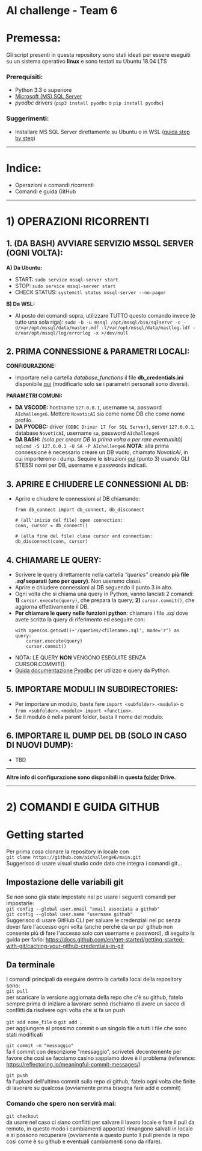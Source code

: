 # AI challenge - Team 6
# Premessa:
Gli script presenti in questa repository sono stati ideati per essere eseguiti su un sistema operativo **linux** e sono testati su Ubuntu 18.04 LTS  
### Prerequisiti:  
* Python 3.3 o superiore   
* [Microsoft (MS) SQL Server](https://docs.microsoft.com/en-us/sql/linux/quickstart-install-connect-ubuntu?view=sql-server-ver15)  
* *pyodbc* drivers (```pip3 install pyodbc``` o ```pip install pyodbc```)  
### Suggerimenti:  
* Installare MS SQL Server direttamente su Ubuntu o in WSL ([guida step by step](https://docs.google.com/document/d/1Hg8LUDYuBbO3p3FYNTM139w2DzV25sPZxpKnWhFTuPc/edit))

---

# Indice:
* Operazioni e comandi ricorrenti
* Comandi e guida GitHub


---

# 1) OPERAZIONI RICORRENTI

## 1. (DA BASH) AVVIARE SERVIZIO MSSQL SERVER (OGNI VOLTA):
**A) Da Ubuntu:**
* START: ```sudo service mssql-server start```
* STOP: ```sudo service mssql-server start```
* CHECK STATUS: ```systemctl status mssql-server --no-pager```

**B) Da WSL:**
* Al posto dei comandi sopra, utilizzare TUTTO questo comando invece (è tutto una sola riga): ```sudo -b -u mssql /opt/mssql/bin/sqlservr -c -d/var/opt/mssql/data/master.mdf -l/var/opt/mssql/data/mastlog.ldf -e/var/opt/mssql/log/errorlog -x >/dev/null```


## 2. PRIMA CONNESSIONE & PARAMETRI LOCALI:
**CONFIGURAZIONE:**
* Importare nella cartella *database_functions* il file **db_credentials.ini** disponibile [qui](https://drive.google.com/drive/u/1/folders/1lFm7PQQA9tgsBYPt7f2rMdNAAO9c__fD) (modificarlo solo se i parametri personali sono diversi).

**PARAMETRI COMUNI:**
* **DA VSCODE:** hostname ```127.0.0.1```, username ```SA```, password ```AIchallenge6```. Mettere ```NovoticAI``` sia come nome DB che come nome profilo.
* **DA PYODBC:** driver ```{ODBC Driver 17 for SQL Server}```, server ```127.0.0.1```, database ```NovoticAI```, username ```sa```, password ```AIchallenge6```
* **DA BASH:** *(solo per creare DB la prima volta o per rare eventualità)* ```sqlcmd -S 127.0.0.1 -U SA -P AIchallenge6``` **NOTA**: alla prima connessione è necessario creare un DB vuoto, chiamato *NovoticAI*, in cui importeremo i dump. Sequire le istruzioni [qui](https://docs.google.com/document/d/1Hg8LUDYuBbO3p3FYNTM139w2DzV25sPZxpKnWhFTuPc/edit) (punto 3) usando GLI STESSI nomi per DB, username e passwords indicati.


## 3. APRIRE E CHIUDERE LE CONNESSIONI AL DB:
* Aprire e chiudere le connessioni al DB chiamando:
    ```
    from db_connect import db_connect, db_disconnect
    
    # (all'inizio del file) open connection:
    conn, cursor = db_connect()
    
    # (alla fine del file) close cursor and connection:
    db_disconnect(conn, cursor)
    
    ```


## 4. CHIAMARE LE QUERY:
* Scrivere le query direttamente nella cartella *“queries”* creando **più file *.sql* separati (uno per query)**. Non useremo classi.
* Aprire e chiudere connessioni al DB seguendo il punto 3 in alto.
* Ogni volta che si chiama una query in Python, vanno lanciati 2 comandi: **1)** ```cursor.execute(query)```, che prepara la query; **2)** ```cursor.commit()```, che aggiorna effettivamente il DB. 
* **Per chiamare le query nelle funzioni python**: chiamare i file *.sql* dove avete scritto la query di riferimento ed eseguire con:
    ```
    with open(os.getcwd()+'/queries/<filename>.sql', mode='r') as query:
        cursor.execute(query)
        cursor.commit()
    ```
* NOTA: LE QUERY **NON** VENGONO ESEGUITE SENZA CURSOR.COMMIT().
* [Guida documentazione Pyodbc](https://github.com/mkleehammer/pyodbc/wiki) per utilizzo e query da Python.


## 5. IMPORTARE MODULI IN SUBDIRECTORIES:
* Per importare un modulo, basta fare ```import <subfolder>.<module>``` o ```from <subfolder>.<module> import <function>```.
* Se il modulo è nella parent folder, basta il nome del modulo.


## 6. IMPORTARE IL DUMP DEL DB (SOLO IN CASO DI NUOVI DUMP):
* TBD

---

**Altre info di configurazione sono disponibili in questa [folder](https://drive.google.com/drive/folders/1lOZpjl8pjfPhmlcCdAh9lYgR5AYi0LUy) Drive.**

---


# 2) COMANDI E GUIDA GITHUB
# Getting started
Per prima cosa clonare la repository in locale con  
```git clone https://github.com/aichallenge6/main.git```  
Suggerisco di usare visual studio code dato che integra i comandi git...  
## Impostazione delle variabili git
Se non sono già state impostate nel pc usare i seguenti comandi per impostarle:  
```git config --global user.email "email associata a github"```  
```git config --global user.name "username github"```  
Suggerisco di usare GitHub CLI per salvare le credenziali nel pc senza dover fare l'accesso ogni volta (anche perchè da un po' github non consente più di fare l'accesso solo con username e password), di seguito la guida per farlo: https://docs.github.com/en/get-started/getting-started-with-git/caching-your-github-credentials-in-git
## Da terminale
I comandi principali da eseguire dentro la cartella local della repository sono:  
```git pull```   
per scaricare la versione aggiornata della repo che c'è su github, fatelo sempre prima di iniziare a lavorare sennò rischiamo di avere un sacco di conflitti da risolvere ogni volta che si fa un push    

```git add nome_file``` o ```git add .```   
per aggiungere al prossimo commit o un singolo file o tutti i file che sono stati modificati  
  
```git commit -m "messaggio"```  
fa il commit con descrizione "messaggio", scriveteli decentemente per favore che così se facciamo casino sappiamo dove è il problema (reference: https://reflectoring.io/meaningful-commit-messages/) 


```git push```  
fa l'upload dell'ultimo commit sulla repo di github, fatelo ogni volta che finite di lavorare su qualcosa (ovviamente prima bisogna fare add e commit)  
  
### Comando che spero non servirà mai:  
```git checkout```  
da usare nel caso ci siano conflitti per salvare il lavoro locale e fare il pull da remoto, in questo modo i cambiamenti apportati rimangono salvati in locale e si possono recuperare (ovviamente a questo punto il pull prende la repo così come è su github e eventuali cambiamenti sono da rifare).

